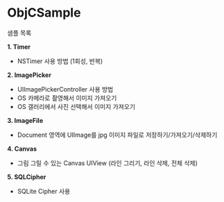 # ObjCSample


샘플 목록

**1. Timer**
- NSTimer 사용 방법 (1회성, 반복)

**2. ImagePicker**
- UIImagePickerController 사용 방법
- OS 카메라로 촬영해서 이미지 가져오기
- OS 갤러리에서 사진 선택해서 이미지 가져오기

**3. ImageFile**
- Document 영역에 UIImage를 jpg 이미지 파일로 저장하기/가져오기/삭제하기

**4. Canvas**
- 그림 그릴 수 있는 Canvas UIView (라인 그리기, 라인 삭제, 전체 삭제)

**5. SQLCipher**
- SQLite Cipher 사용 
